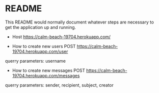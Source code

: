 # README

This README would normally document whatever steps are necessary to get the
application up and running.

* Host
  https://calm-beach-19704.herokuapp.com/

* How to create new users
POST  https://calm-beach-19704.herokuapp.com/user

querry parameters: username

* How to create new messages
POST  https://calm-beach-19704.herokuapp.com/messages

querry parameters: sender, recipient, subject, creator

